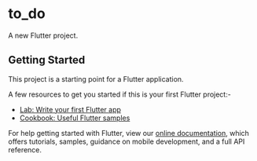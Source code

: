 # to_do

A new Flutter project.

## Getting Started

This project is a starting point for a Flutter application.

A few resources to get you started if this is your first Flutter project:-

- [Lab: Write your first Flutter app](https://flutter.dev/docs/get-started/codelab)
- [Cookbook: Useful Flutter samples](https://flutter.dev/docs/cookbook)

For help getting started with Flutter, view our
[online documentation](https://flutter.dev/docs), which offers tutorials,
samples, guidance on mobile development, and a full API reference.
